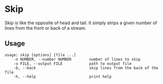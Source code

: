 # Skip

Skip is like the opposite of head and tail. It simply strips a given number of lines from the front or back of a stream.

## Usage

```
usage: skip [options] [file ...]
    -n NUMBER, --number NUMBER        number of lines to skip
    -o FILE, --output FILE            path to output file
    -b, --back                        skip lines from the back of the file
    -h, --help                        print help
```
